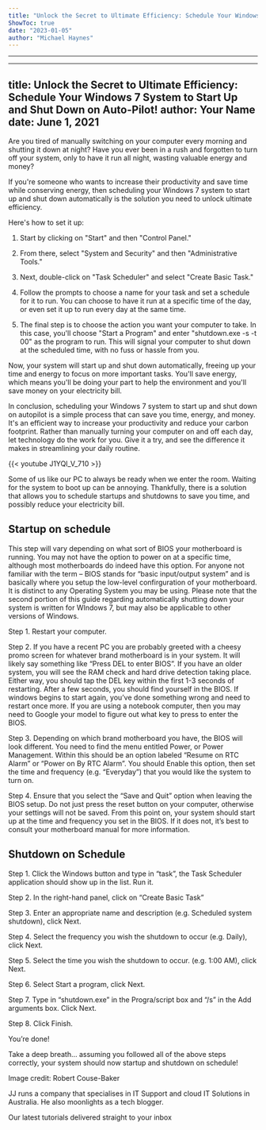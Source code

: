 ```yaml
---
title: "Unlock the Secret to Ultimate Efficiency: Schedule Your Windows 7 System to Start Up and Shut Down on Auto-Pilot!"
ShowToc: true 
date: "2023-01-05"
author: "Michael Haynes"
---
```

*****
---
title: Unlock the Secret to Ultimate Efficiency: Schedule Your Windows 7 System to Start Up and Shut Down on Auto-Pilot!
author: Your Name
date: June 1, 2021
---

Are you tired of manually switching on your computer every morning and shutting it down at night? Have you ever been in a rush and forgotten to turn off your system, only to have it run all night, wasting valuable energy and money? 

If you're someone who wants to increase their productivity and save time while conserving energy, then scheduling your Windows 7 system to start up and shut down automatically is the solution you need to unlock ultimate efficiency.

Here's how to set it up:

1. Start by clicking on "Start" and then "Control Panel."

2. From there, select "System and Security" and then "Administrative Tools." 

3. Next, double-click on "Task Scheduler" and select "Create Basic Task."

4. Follow the prompts to choose a name for your task and set a schedule for it to run. You can choose to have it run at a specific time of the day, or even set it up to run every day at the same time.

5. The final step is to choose the action you want your computer to take. In this case, you'll choose "Start a Program" and enter "shutdown.exe -s -t 00" as the program to run. This will signal your computer to shut down at the scheduled time, with no fuss or hassle from you.

Now, your system will start up and shut down automatically, freeing up your time and energy to focus on more important tasks. You'll save energy, which means you'll be doing your part to help the environment and you'll save money on your electricity bill.

In conclusion, scheduling your Windows 7 system to start up and shut down on autopilot is a simple process that can save you time, energy, and money. It's an efficient way to increase your productivity and reduce your carbon footprint. Rather than manually turning your computer on and off each day, let technology do the work for you. Give it a try, and see the difference it makes in streamlining your daily routine.

{{< youtube J1YQI_V_710 >}} 



Some of us like our PC to always be ready when we enter the room. Waiting for the system to boot up can be annoying. Thankfully, there is a solution that allows you to schedule startups and shutdowns to save you time, and possibly reduce your electricity bill.
 
## Startup on schedule
 
This step will vary depending on what sort of BIOS your motherboard is running. You may not have the option to power on at a specific time, although most motherboards do indeed have this option. For anyone not familiar with the term – BIOS stands for “basic input/output system” and is basically where you setup the low-level confirguration of your motherboard. It is distinct to any Operating System you may be using. Please note that the second portion of this guide regarding automatically shutting down your system is written for WIndows 7, but may also be applicable to other versions of Windows.
 
Step 1. Restart your computer.
 
Step 2. If you have a recent PC you are probably greeted with a cheesy promo screen for whatever brand motherboard is in your system. It will likely say something like “Press DEL to enter BIOS”. If you have an older system, you will see the RAM check and hard drive detection taking place. Either way, you should tap the DEL key within the first 1-3 seconds of restarting. After a few seconds, you should find yourself in the BIOS. If windows begins to start again, you’ve done something wrong and need to restart once more. If you are using a notebook computer, then you may need to Google your model to figure out what key to press to enter the BIOS.
 
Step 3. Depending on which brand motherboard you have, the BIOS will look different. You need to find the menu entitled Power, or Power Management. Within this should be an option labeled “Resume on RTC Alarm” or “Power on By RTC Alarm”. You should Enable this option, then set the time and frequency (e.g. “Everyday”) that you would like the system to turn on.
 

 
Step 4. Ensure that you select the “Save and Quit” option when leaving the BIOS setup. Do not just press the reset button on your computer, otherwise your settings will not be saved. From this point on, your system should start up at the time and frequency you set in the BIOS. If it does not, it’s best to consult your motherboard manual for more information.
 
## Shutdown on Schedule
 
Step 1. Click the Windows button and type in “task”, the Task Scheduler application should show up in the list. Run it.
 
Step 2. In the right-hand panel, click on “Create Basic Task”
 
Step 3. Enter an appropriate name and description (e.g. Scheduled system shutdown), click Next.
 
Step 4. Select the frequency you wish the shutdown to occur (e.g. Daily), click Next.
 
Step 5. Select the time you wish the shutdown to occur. (e.g. 1:00 AM), click Next.
 
Step 6. Select Start a program, click Next.
 
Step 7. Type in “shutdown.exe” in the Progra/script box and “/s” in the Add arguments box. Click Next.
 
Step 8. Click Finish.
 
You’re done!
 
Take a deep breath… assuming you followed all of the above steps correctly, your system should now startup and shutdown on schedule!
 
Image credit: Robert Couse-Baker
 
JJ runs a company that specialises in IT Support and cloud IT Solutions in Australia. He also moonlights as a tech blogger.
 
Our latest tutorials delivered straight to your inbox




